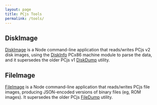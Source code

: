 ```yaml
---
layout: page
title: PCjs Tools
permalink: /tools/
---
```


## DiskImage

[DiskImage](diskimage/) is a Node command-line application that reads/writes PCjs v2 disk images,
using the [DiskInfo](../machines/pcx86/modules/diskinfo.js) PCx86 machine module to parse the data, and it supersedes
the older PCjs v1 [DiskDump](misc/old/diskdump/lib/diskdump.js) utility.

## FileImage

[FileImage](fileimage/) is a Node command-line application that reads/writes PCjs file images, producing JSON-encoded versions of binary files (eg, ROM images).  It supersedes the older PCjs [FileDump](misc/old/filedump/lib/filedump.js) utility.

